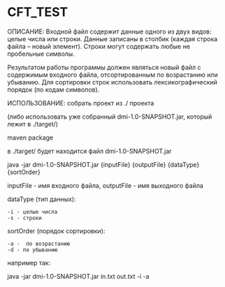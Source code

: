 # CFT_TEST

ОПИСАНИЕ:
Входной файл содержит данные одного из двух видов: целые числа или строки. Данные записаны
в столбик (каждая строка файла – новый элемент). Строки могут содержать любые не пробельные
символы.

Результатом работы программы должен являться новый файл с содержимым входного файла,
отсортированным по возрастанию или убыванию. Для сортировки строк использовать
лексикографический порядок (по кодам символов).


ИСПОЛЬЗОВАНИЕ:
собрать проект из ./ проекта 

(либо использовать уже собранный dmi-1.0-SNAPSHOT.jar, который лежит в ./target/)

maven package

в ./target/ будет находится файл dmi-1.0-SNAPSHOT.jar

java -jar dmi-1.0-SNAPSHOT.jar {inputFile} {outputFile} {dataType} {sortOrder}

inputFile - имя входного файла, outputFile -  имя выходного файла

dataType (тип данных):

    -i - целые числа
    -s - строки
sortOrder (порядок сортировки):

    -a -  по возрастанию
    -d - по убыванию

например так:

java -jar dmi-1.0-SNAPSHOT.jar in.txt out.txt -i -a

